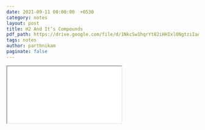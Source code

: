 ```yaml
---
date: 2021-09-11 00:00:00  +0530
category: notes
layout: post
title: H2 And It’s Compounds
pdf_path: https://drive.google.com/file/d/1NkcSw1hqrYt82iHHIxl0NgtziIaArXAh/preview?usp=sharing
tags: notes
author: parthnikam
paginate: false
---
```


<iframe class="embed-pdf" src="{{ page.pdf_path }}#toolbar=0" seamless="seamless" scrolling="no" style="overflow:hidden"></iframe>
